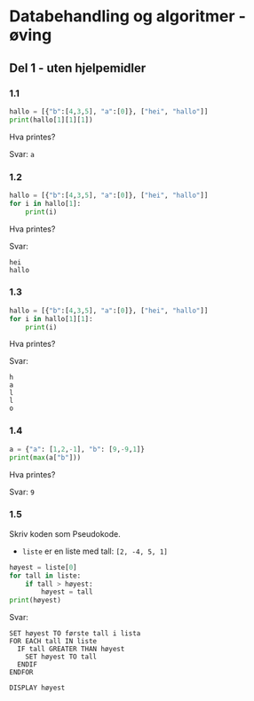 # Databehandling og algoritmer - øving

## Del 1 - uten hjelpemidler

### 1.1

```python
hallo = [{"b":[4,3,5], "a":[0]}, ["hei", "hallo"]]
print(hallo[1][1][1])
```

Hva printes?

Svar: `a`

### 1.2

```python
hallo = [{"b":[4,3,5], "a":[0]}, ["hei", "hallo"]]
for i in hallo[1]:
    print(i)
```

Hva printes?

Svar:

```
hei
hallo
```

### 1.3

```python
hallo = [{"b":[4,3,5], "a":[0]}, ["hei", "hallo"]]
for i in hallo[1][1]:
    print(i)
```

Hva printes?

Svar:

```
h
a
l
l
o
```


### 1.4

```python
a = {"a": [1,2,-1], "b": [9,-9,1]}
print(max(a["b"]))
```

Hva printes?

Svar: `9`

### 1.5

Skriv koden som Pseudokode.

- `liste` er en liste med tall: `[2, -4, 5, 1]`

```python
høyest = liste[0]
for tall in liste:
    if tall > høyest:
        høyest = tall
print(høyest)
```

Svar:

```
SET høyest TO første tall i lista
FOR EACH tall IN liste
  IF tall GREATER THAN høyest
    SET høyest TO tall
  ENDIF
ENDFOR

DISPLAY høyest
```
